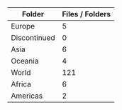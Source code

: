 | Folder       |   Files / Folders |
|--------------|-------------------|
| Europe       |                 5 |
| Discontinued |                 0 |
| Asia         |                 6 |
| Oceania      |                 4 |
| World        |               121 |
| Africa       |                 6 |
| Americas     |                 2 |